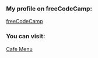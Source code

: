 ### My profile on freeCodeCamp:
[freeCodeCamp](https://www.freecodecamp.org/mtumelia)
### You can visit: 
[Cafe Menu](https://tumelya.github.io/CafeMenu-freeCodeCamp/)